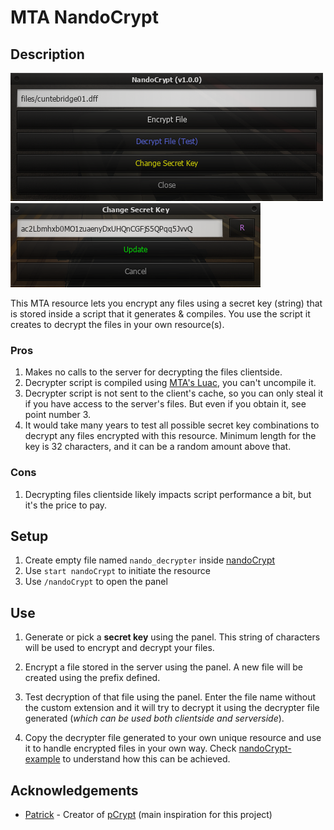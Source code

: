 # MTA NandoCrypt

## Description

![1](.github/1.png)
![2](.github/2.png)

This MTA resource lets you encrypt any files using a secret key (string) that is stored inside a script that it generates & compiles. You use the script it creates to decrypt the files in your own resource(s).

### Pros

1. Makes no calls to the server for decrypting the files clientside.
2. Decrypter script is compiled using [MTA's Luac](https://forum.mtasa.com/topic/67224-luacmtasacom-and-us/), you can't uncompile it.
3. Decrypter script is not sent to the client's cache, so you can only steal it if you have access to the server's files. But even if you obtain it, see point number 3.
4. It would take many years to test all possible secret key combinations to decrypt any files encrypted with this resource. Minimum length for the key is 32 characters, and it can be a random amount above that.

### Cons

1. Decrypting files clientside likely impacts script performance a bit, but it's the price to pay.

## Setup

1. Create empty file named `nando_decrypter` inside [nandoCrypt](/nandoCrypt)
2. Use `start nandoCrypt` to initiate the resource
3. Use `/nandoCrypt` to open the panel

## Use

1. Generate or pick a **secret key** using the panel.
This string of characters will be used to encrypt and decrypt your files.

2. Encrypt a file stored in the server using the panel.
A new file will be created using the prefix defined.

3. Test decryption of that file using the panel.
Enter the file name without the custom extension and it will try to decrypt it using the decrypter file generated (*which can be used both clientside and serverside*).

4. Copy the decrypter file generated to your own unique resource and use it to handle encrypted files in your own way.
Check [nandoCrypt-example](/nandoCrypt-example) to understand how this can be achieved.

## Acknowledgements

- [Patrick](https://forum.mtasa.com/profile/43688-patrick/) - Creator of [pCrypt](https://mtaclub.eu/pcrypt) (main inspiration for this project)